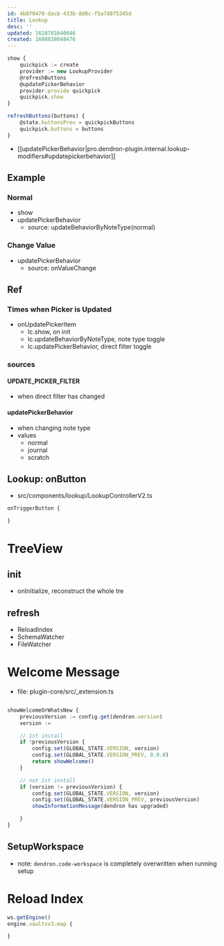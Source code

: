 ```yaml
---
id: 4b8f0470-dacb-433b-8d0c-f5a7d8f5245d
title: Lookup
desc: ''
updated: 1618781640046
created: 1608838048476
---
```

```ts
show {
    quickpick := create
    provider := new LookupProvider
    @refreshButtons
    @updatePickerBehavior
    provider.provide quickpick
    quickpick.show
}
```

```ts
refreshButtons(buttons) {
    @state.buttonsPrev = quickpickButtons
    quickpick.buttons = buttons
}
```

- [[updatePickerBehavior|pro.dendron-plugin.internal.lookup-modifiers#updatepickerbehavior]]

## Example

### Normal

- show
- updatePickerBehavior
  - source: updateBehaviorByNoteType(normal)

### Change Value

- updatePickerBehavior
  - source: onValueChange

## Ref

### Times when Picker is Updated

- onUpdatePickerItem
  - lc.show, on init
  - lc.updateBehaviorByNoteType, note type toggle
  - lc.updatePickerBehavior, direct filter toggle

### sources

#### UPDATE_PICKER_FILTER

- when direct filter has changed

#### updatePickerBehavior

- when changing note type
- values
  - normal
  - journal
  - scratch

## Lookup: onButton

- src/components/lookup/LookupControllerV2.ts

```ts
onTriggerButton {

}
```

# TreeView

## init

- onInitialize, reconstruct the whole tre

## refresh

- ReloadIndex
- SchemaWatcher
- FileWatcher

# Welcome Message

- file: plugin-core/src/\_extension.ts

```ts

showWelcomeOrWhatsNew {
    previousVersion := config.get(dendron.version)
    version :=

    // 1st install
    if !previousVersion {
        config.set(GLOBAL_STATE.VERSION, version)
        config.set(GLOBAL_STATE.VERSION_PREV, 0.0.0)
        return showWelcome()
    }

    // not 1st install
    if (version != previousVersion) {
        config.set(GLOBAL_STATE.VERSION, version)
        config.set(GLOBAL_STATE.VERSION_PREV, previousVersion)
        showInformationMessage(dendron has upgraded)

    }
}

```

## SetupWorkspace

- note: `dendron.code-workspace` is completely overwritten when running setup

# Reload Index

```ts
ws.getEngine()
engine.vaultsv3.map {

}
```


